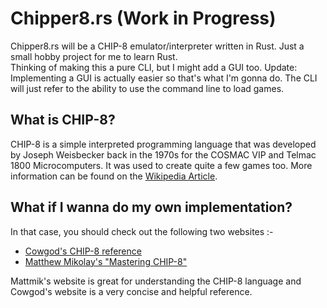 # Chipper8.rs (Work in Progress)
Chipper8.rs will be a CHIP-8 emulator/interpreter written in Rust. Just a small hobby project for me to learn Rust.  
Thinking of making this a pure CLI, but I might add a GUI too.
Update: Implementing a GUI is actually easier so that's what I'm gonna do. The CLI will just refer to the ability to use the command line to load games.

## What is CHIP-8?
CHIP-8 is a simple interpreted programming language that was developed by Joseph Weisbecker back in the 1970s for the COSMAC VIP and Telmac 1800 Microcomputers. It was used to create quite a few games too. More information can be found on the [Wikipedia Article](https://en.wikipedia.org/wiki/CHIP-8).

## What if I wanna do my own implementation?
In that case, you should check out the following two websites :-
- [Cowgod's CHIP-8 reference](http://devernay.free.fr/hacks/chip8/C8TECH10.HTM)  
- [Matthew Mikolay's "Mastering CHIP-8"](http://mattmik.com/files/chip8/mastering/chip8.html)  

Mattmik's website is great for understanding the CHIP-8 language and Cowgod's website is a very concise and helpful reference.
